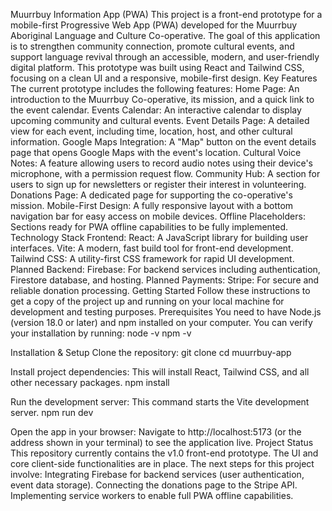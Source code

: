 Muurrbuy Information App (PWA)
This project is a front-end prototype for a mobile-first Progressive Web App (PWA) developed for the Muurrbuy Aboriginal Language and Culture Co-operative. The goal of this application is to strengthen community connection, promote cultural events, and support language revival through an accessible, modern, and user-friendly digital platform.
This prototype was built using React and Tailwind CSS, focusing on a clean UI and a responsive, mobile-first design.
Key Features
The current prototype includes the following features:
Home Page: An introduction to the Muurrbuy Co-operative, its mission, and a quick link to the event calendar.
Events Calendar: An interactive calendar to display upcoming community and cultural events.
Event Details Page: A detailed view for each event, including time, location, host, and other cultural information.
Google Maps Integration: A "Map" button on the event details page that opens Google Maps with the event's location.
Cultural Voice Notes: A feature allowing users to record audio notes using their device's microphone, with a permission request flow.
Community Hub: A section for users to sign up for newsletters or register their interest in volunteering.
Donations Page: A dedicated page for supporting the co-operative's mission.
Mobile-First Design: A fully responsive layout with a bottom navigation bar for easy access on mobile devices.
Offline Placeholders: Sections ready for PWA offline capabilities to be fully implemented.
Technology Stack
Frontend:
React: A JavaScript library for building user interfaces.
Vite: A modern, fast build tool for front-end development.
Tailwind CSS: A utility-first CSS framework for rapid UI development.
Planned Backend:
Firebase: For backend services including authentication, Firestore database, and hosting.
Planned Payments:
Stripe: For secure and reliable donation processing.
Getting Started
Follow these instructions to get a copy of the project up and running on your local machine for development and testing purposes.
Prerequisites
You need to have Node.js (version 18.0 or later) and npm installed on your computer. You can verify your installation by running:
node -v
npm -v


Installation & Setup
Clone the repository:
git clone <your-repository-url>
cd muurrbuy-app


Install project dependencies:
This will install React, Tailwind CSS, and all other necessary packages.
npm install


Run the development server:
This command starts the Vite development server.
npm run dev


Open the app in your browser:
Navigate to http://localhost:5173 (or the address shown in your terminal) to see the application live.
Project Status
This repository currently contains the v1.0 front-end prototype. The UI and core client-side functionalities are in place.
The next steps for this project involve:
Integrating Firebase for backend services (user authentication, event data storage).
Connecting the donations page to the Stripe API.
Implementing service workers to enable full PWA offline capabilities.
